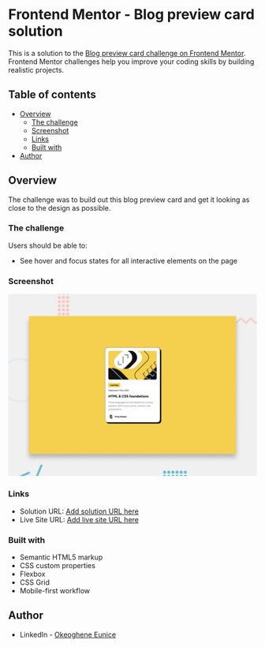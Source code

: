 # Frontend Mentor - Blog preview card solution

This is a solution to the [Blog preview card challenge on Frontend Mentor](https://www.frontendmentor.io/challenges/blog-preview-card-ckPaj01IcS). 
Frontend Mentor challenges help you improve your coding skills by building realistic projects. 

## Table of contents

- [Overview](#overview)
  - [The challenge](#the-challenge)
  - [Screenshot](#screenshot)
  - [Links](#links)
  - [Built with](#built-with)
- [Author](#author)


## Overview
The challenge was to build out this blog preview card and get it looking as close to the design as possible.

### The challenge

Users should be able to:

- See hover and focus states for all interactive elements on the page

### Screenshot

![](./preview.jpg)

### Links

- Solution URL: [Add solution URL here](https://github.com/Igho-Okeoghene/blog-preview-card-main)
- Live Site URL: [Add live site URL here](https://igho-okeoghene.github.io/blog-preview-card-main/)

### Built with

- Semantic HTML5 markup
- CSS custom properties
- Flexbox
- CSS Grid
- Mobile-first workflow

## Author

- LinkedIn - [Okeoghene Eunice](https://www.linkedin.com/in/okeoghene-eunice/)


